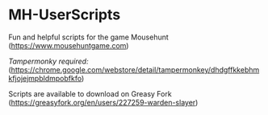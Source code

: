 # MH-UserScripts
Fun and helpful scripts for the game Mousehunt (https://www.mousehuntgame.com)

*Tampermonky required:* (https://chrome.google.com/webstore/detail/tampermonkey/dhdgffkkebhmkfjojejmpbldmpobfkfo)

Scripts are available to download on Greasy Fork (https://greasyfork.org/en/users/227259-warden-slayer)
